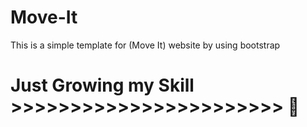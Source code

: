 # Move-It
This is a simple template for (Move It) website by using bootstrap 

# Just Growing my Skill   >>>>>>>>>>>>>>>>>>>>>>> 🥅 
